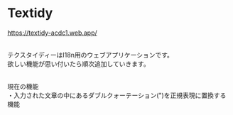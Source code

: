 # Textidy
https://textidy-acdc1.web.app/
<br><br>

テクスタイディーはI18n用のウェブアプリケーションです。<br>
欲しい機能が思い付いたら順次追加していきます。<br><br>

現在の機能<br>
・入力された文章の中にあるダブルクォーテーション(")を正規表現に置換する機能
